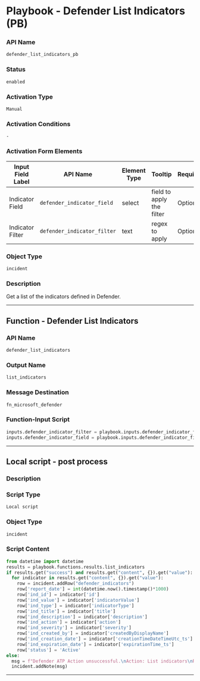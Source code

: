 <!--
    DO NOT MANUALLY EDIT THIS FILE
    THIS FILE IS AUTOMATICALLY GENERATED WITH resilient-sdk codegen
    Generated with resilient-sdk v50.0.131
-->

# Playbook - Defender List Indicators (PB)

### API Name
`defender_list_indicators_pb`

### Status
`enabled`

### Activation Type
`Manual`

### Activation Conditions
`-`

### Activation Form Elements
| Input Field Label | API Name | Element Type | Tooltip | Requirement |
| ----------------- | -------- | ------------ | ------- | ----------- |
| Indicator Field | `defender_indicator_field` | select | field to apply the filter | Optional |
| Indicator Filter | `defender_indicator_filter` | text | regex to apply  | Optional |

### Object Type
`incident`

### Description
Get a list of the indicators defined in Defender.


---
## Function - Defender List Indicators

### API Name
`defender_list_indicators`

### Output Name
`list_indicators`

### Message Destination
`fn_microsoft_defender`

### Function-Input Script
```python
inputs.defender_indicator_filter = playbook.inputs.defender_indicator_filter if playbook.inputs.get('defender_indicator_filter') else None
inputs.defender_indicator_field = playbook.inputs.defender_indicator_field if playbook.inputs.get('defender_indicator_field') else None
```

---

## Local script - post process

### Description


### Script Type
`Local script`

### Object Type
`incident`

### Script Content
```python
from datetime import datetime
results = playbook.functions.results.list_indicators
if results.get("success") and results.get("content", {}).get("value"):
  for indicator in results.get("content", {}).get("value"):
    row = incident.addRow("defender_indicators")
    row['report_date'] = int(datetime.now().timestamp()*1000)
    row['ind_id'] = indicator['id']
    row['ind_value'] = indicator['indicatorValue']
    row['ind_type'] = indicator['indicatorType']
    row['ind_title'] = indicator['title']
    row['ind_description'] = indicator['description']
    row['ind_action'] = indicator['action']
    row['ind_severity'] = indicator['severity']
    row['ind_created_by'] = indicator['createdByDisplayName']
    row['ind_creation_date'] = indicator['creationTimeDateTimeUtc_ts']
    row['ind_expiration_date'] = indicator['expirationTime_ts']
    row['status'] = 'Active'
else:
  msg = f"Defender ATP Action unsuccessful.\nAction: List indicators\nReason: {results.get('reason')}"
  incident.addNote(msg)
```

---

